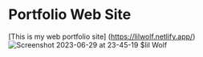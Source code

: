 # Portfolio Web Site
[This is my web portfolio site] (https://lilwolf.netlify.app/)
![Screenshot 2023-06-29 at 23-45-19 $lil Wolf](https://github.com/lilWolf011/Portfolio-Web-Site/assets/59448133/78021c64-1b40-4974-ba80-e5229d1df008)
